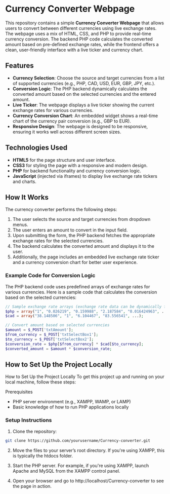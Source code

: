 # Currency Converter Webpage

This repository contains a simple **Currency Converter Webpage** that allows users to convert between different currencies using live exchange rates. The webpage uses a mix of HTML, CSS, and PHP to provide real-time currency conversion. The backend PHP code calculates the converted amount based on pre-defined exchange rates, while the frontend offers a clean, user-friendly interface with a live ticker and currency chart.

## Features

- **Currency Selection**: Choose the source and target currencies from a list of supported currencies (e.g., PHP, CAD, USD, EUR, GBP, JPY, etc.).
- **Conversion Logic**: The PHP backend dynamically calculates the converted amount based on the selected currencies and the entered amount.
- **Live Ticker**: The webpage displays a live ticker showing the current exchange rates for various currencies.
- **Currency Conversion Chart**: An embedded widget shows a real-time chart of the currency pair conversion (e.g., GBP to EUR).
- **Responsive Design**: The webpage is designed to be responsive, ensuring it works well across different screen sizes.

## Technologies Used

- **HTML5** for the page structure and user interface.
- **CSS3** for styling the page with a responsive and modern design.
- **PHP** for backend functionality and currency conversion logic.
- **JavaScript** (injected via iframes) to display live exchange rate tickers and charts.

## How It Works

The currency converter performs the following steps:

1. The user selects the source and target currencies from dropdown menus.
2. The user enters an amount to convert in the input field.
3. Upon submitting the form, the PHP backend fetches the appropriate exchange rates for the selected currencies.
4. The backend calculates the converted amount and displays it to the user.
5. Additionally, the page includes an embedded live exchange rate ticker and a currency conversion chart for better user experience.

### Example Code for Conversion Logic

The PHP backend code uses predefined arrays of exchange rates for various currencies. Here is a sample code that calculates the conversion based on the selected currencies:

```php
// Sample exchange rate arrays (exchange rate data can be dynamically fetched)
$php = array("1", "0.026219", "0.159988", "2.187584", "0.016424963", ...);
$cad = array("38.148506", "1", "6.104467", "83.556541", ...);

// Convert amount based on selected currencies
$amount = $_POST['txtAmount'];
$from_currency = $_POST['txtSelectBox1'];
$to_currency = $_POST['txtSelectBox2'];
$conversion_rate = $php[$from_currency] * $cad[$to_currency];
$converted_amount = $amount * $conversion_rate;
```

## How to Set Up the Project Locally

How to Set Up the Project Locally
To get this project up and running on your local machine, follow these steps:

Prerequisites
- PHP server environment (e.g., XAMPP, WAMP, or LAMP)
- Basic knowledge of how to run PHP applications locally
### Setup Instructions
1. Clone the repository:
```bash
git clone https://github.com/yourusername/Currency-converter.git
```
2. Move the files to your server’s root directory. If you're using XAMPP, this is typically the htdocs folder.

3. Start the PHP server. For example, if you're using XAMPP, launch Apache and MySQL from the XAMPP control panel.

4. Open your browser and go to http://localhost/Currency-converter to see the page in action.
